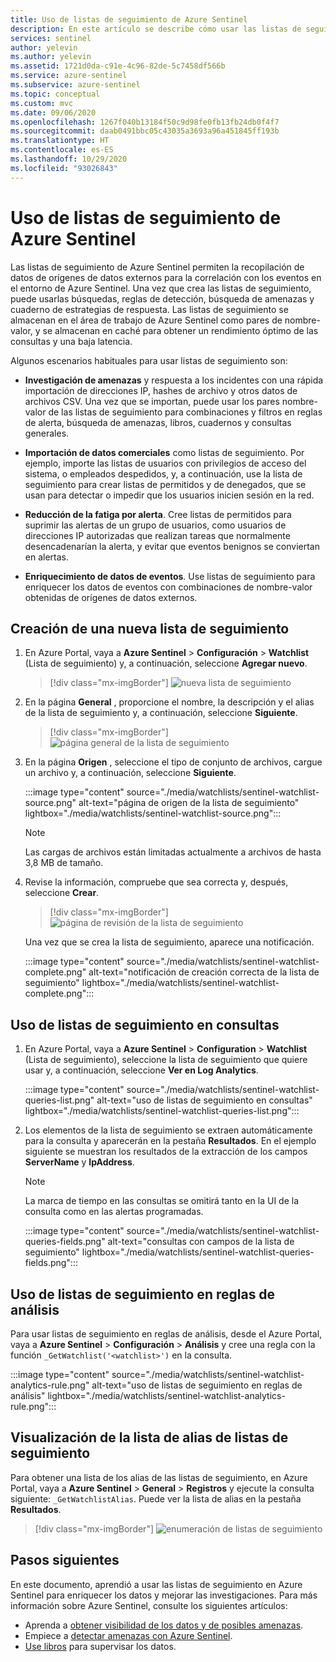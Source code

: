 ```yaml
---
title: Uso de listas de seguimiento de Azure Sentinel
description: En este artículo se describe cómo usar las listas de seguimiento de Azure Sentinel para investigar amenazas, importar datos empresariales, crear listas de permitidos y enriquecer datos de eventos.
services: sentinel
author: yelevin
ms.author: yelevin
ms.assetid: 1721d0da-c91e-4c96-82de-5c7458df566b
ms.service: azure-sentinel
ms.subservice: azure-sentinel
ms.topic: conceptual
ms.custom: mvc
ms.date: 09/06/2020
ms.openlocfilehash: 1267f040b13184f50c9d98fe0fb13fb24db0f4f7
ms.sourcegitcommit: daab0491bbc05c43035a3693a96a451845ff193b
ms.translationtype: HT
ms.contentlocale: es-ES
ms.lasthandoff: 10/29/2020
ms.locfileid: "93026843"
---
```

# <a name="use-azure-sentinel-watchlists"></a>Uso de listas de seguimiento de Azure Sentinel

Las listas de seguimiento de Azure Sentinel permiten la recopilación de datos de orígenes de datos externos para la correlación con los eventos en el entorno de Azure Sentinel. Una vez que crea las listas de seguimiento, puede usarlas búsquedas, reglas de detección, búsqueda de amenazas y cuaderno de estrategias de respuesta. Las listas de seguimiento se almacenan en el área de trabajo de Azure Sentinel como pares de nombre-valor, y se almacenan en caché para obtener un rendimiento óptimo de las consultas y una baja latencia.

Algunos escenarios habituales para usar listas de seguimiento son:

- **Investigación de amenazas** y respuesta a los incidentes con una rápida importación de direcciones IP, hashes de archivo y otros datos de archivos CSV. Una vez que se importan, puede usar los pares nombre-valor de las listas de seguimiento para combinaciones y filtros en reglas de alerta, búsqueda de amenazas, libros, cuadernos y consultas generales.

- **Importación de datos comerciales** como listas de seguimiento. Por ejemplo, importe las listas de usuarios con privilegios de acceso del sistema, o empleados despedidos, y, a continuación, use la lista de seguimiento para crear listas de permitidos y de denegados, que se usan para detectar o impedir que los usuarios inicien sesión en la red.

- **Reducción de la fatiga por alerta**. Cree listas de permitidos para suprimir las alertas de un grupo de usuarios, como usuarios de direcciones IP autorizadas que realizan tareas que normalmente desencadenarían la alerta, y evitar que eventos benignos se conviertan en alertas.

- **Enriquecimiento de datos de eventos**. Use listas de seguimiento para enriquecer los datos de eventos con combinaciones de nombre-valor obtenidas de orígenes de datos externos.

## <a name="create-a-new-watchlist"></a>Creación de una nueva lista de seguimiento

1. En Azure Portal, vaya a **Azure Sentinel** > **Configuración** > **Watchlist** (Lista de seguimiento) y, a continuación, seleccione **Agregar nuevo**.

    > [!div class="mx-imgBorder"]
    > ![nueva lista de seguimiento](./media/watchlists/sentinel-watchlist-new.png)

1. En la página **General** , proporcione el nombre, la descripción y el alias de la lista de seguimiento y, a continuación, seleccione **Siguiente**.

    > [!div class="mx-imgBorder"]
    > ![página general de la lista de seguimiento](./media/watchlists/sentinel-watchlist-general.png)

1. En la página **Origen** , seleccione el tipo de conjunto de archivos, cargue un archivo y, a continuación, seleccione **Siguiente**.

    :::image type="content" source="./media/watchlists/sentinel-watchlist-source.png" alt-text="página de origen de la lista de seguimiento" lightbox="./media/watchlists/sentinel-watchlist-source.png":::

    > [!NOTE]
    >
    > Las cargas de archivos están limitadas actualmente a archivos de hasta 3,8 MB de tamaño.

1. Revise la información, compruebe que sea correcta y, después, seleccione **Crear**.

    > [!div class="mx-imgBorder"]
    > ![página de revisión de la lista de seguimiento](./media/watchlists/sentinel-watchlist-review.png)

    Una vez que se crea la lista de seguimiento, aparece una notificación.

    :::image type="content" source="./media/watchlists/sentinel-watchlist-complete.png" alt-text="notificación de creación correcta de la lista de seguimiento" lightbox="./media/watchlists/sentinel-watchlist-complete.png":::

## <a name="use-watchlists-in-queries"></a>Uso de listas de seguimiento en consultas

1. En Azure Portal, vaya a **Azure Sentinel** > **Configuration** > **Watchlist** (Lista de seguimiento), seleccione la lista de seguimiento que quiere usar y, a continuación, seleccione **Ver en Log Analytics**.

    :::image type="content" source="./media/watchlists/sentinel-watchlist-queries-list.png" alt-text="uso de listas de seguimiento en consultas" lightbox="./media/watchlists/sentinel-watchlist-queries-list.png":::

1. Los elementos de la lista de seguimiento se extraen automáticamente para la consulta y aparecerán en la pestaña **Resultados**. En el ejemplo siguiente se muestran los resultados de la extracción de los campos **ServerName** y **IpAddress**.

    > [!NOTE]
    > La marca de tiempo en las consultas se omitirá tanto en la UI de la consulta como en las alertas programadas.

    :::image type="content" source="./media/watchlists/sentinel-watchlist-queries-fields.png" alt-text="consultas con campos de la lista de seguimiento" lightbox="./media/watchlists/sentinel-watchlist-queries-fields.png":::
    
## <a name="use-watchlists-in-analytics-rules"></a>Uso de listas de seguimiento en reglas de análisis

Para usar listas de seguimiento en reglas de análisis, desde el Azure Portal, vaya a **Azure Sentinel** > **Configuración** > **Análisis** y cree una regla con la función `_GetWatchlist('<watchlist>')` en la consulta.

:::image type="content" source="./media/watchlists/sentinel-watchlist-analytics-rule.png" alt-text="uso de listas de seguimiento en reglas de análisis" lightbox="./media/watchlists/sentinel-watchlist-analytics-rule.png":::

## <a name="view-list-of-watchlists-aliases"></a>Visualización de la lista de alias de listas de seguimiento

Para obtener una lista de los alias de las listas de seguimiento, en Azure Portal, vaya a **Azure Sentinel** > **General** > **Registros** y ejecute la consulta siguiente: `_GetWatchlistAlias`. Puede ver la lista de alias en la pestaña **Resultados**.

> [!div class="mx-imgBorder"]
> ![enumeración de listas de seguimiento](./media/watchlists/sentinel-watchlist-alias.png)

## <a name="next-steps"></a>Pasos siguientes
En este documento, aprendió a usar las listas de seguimiento en Azure Sentinel para enriquecer los datos y mejorar las investigaciones. Para más información sobre Azure Sentinel, consulte los siguientes artículos:
- Aprenda a [obtener visibilidad de los datos y de posibles amenazas](quickstart-get-visibility.md).
- Empiece a [detectar amenazas con Azure Sentinel](tutorial-detect-threats.md).
- [Use libros](tutorial-monitor-your-data.md) para supervisar los datos.

